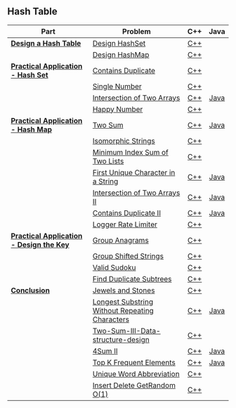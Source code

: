 ## Hash Table

| Part | Problem | C++ | Java |
| --- | --- | :---: | :---: |
| [**Design a Hash Table**](https://leetcode.com/explore/learn/card/hash-table/182/practical-applications/) | [Design HashSet](https://leetcode.com/explore/learn/card/hash-table/182/practical-applications/1139/) | [C++](01-Design-a-Hash-Table/01-Design-HashSet/cpp/) | |
| | [Design HashMap](https://leetcode.com/explore/learn/card/hash-table/182/practical-applications/1140/) | [C++](01-Design-a-Hash-Table/02-Design-HashMap/cpp/) | |
| [**Practical Application - Hash Set**](https://leetcode.com/explore/learn/card/hash-table/183/combination-with-other-algorithms/) | [Contains Duplicate](https://leetcode.com/explore/learn/card/hash-table/183/combination-with-other-algorithms/1112/) | [C++](02-Practical-Application-Hash-Set/01-Contains-Duplicate/cpp-0217/) | |
| | [Single Number](https://leetcode.com/explore/learn/card/hash-table/183/combination-with-other-algorithms/1176/) | [C++](02-Practical-Application-Hash-Set/02-Single-Number/cpp-0136/) | |
| | [Intersection of Two Arrays](https://leetcode.com/explore/learn/card/hash-table/183/combination-with-other-algorithms/1105/) | [C++](02-Practical-Application-Hash-Set/03-Intersection-of-Two-Arrays/cpp-0349/) | [Java](02-Practical-Application-Hash-Set/03-Intersection-of-Two-Arrays/java-0349/src/) |
| | [Happy Number](https://leetcode.com/explore/learn/card/hash-table/183/combination-with-other-algorithms/1131/) | [C++](02-Practical-Application-Hash-Set/04-Happy-Number/cpp-0202/) | |
| [**Practical Application - Hash Map**](https://leetcode.com/explore/learn/card/hash-table/184/comparison-with-other-data-structures/) | [Two Sum](https://leetcode.com/explore/learn/card/hash-table/184/comparison-with-other-data-structures/1115/) | [C++](03-Practical-Application-Hash-Map/01-Two-Sum/cpp-0001/) | [Java](03-Practical-Application-Hash-Map/01-Two-Sum/java-0001/src/) |
| | [Isomorphic Strings](https://leetcode.com/explore/learn/card/hash-table/184/comparison-with-other-data-structures/1117/) | [C++](03-Practical-Application-Hash-Map/02-Isomorphic-Strings/cpp-0205/) | |
| | [Minimum Index Sum of Two Lists](https://leetcode.com/explore/learn/card/hash-table/184/comparison-with-other-data-structures/1177/) | [C++](03-Practical-Application-Hash-Map/03-Minimum-Index-Sum-of-Two-Lists/cpp-0599/) | |
| | [First Unique Character in a String](https://leetcode.com/explore/learn/card/hash-table/184/comparison-with-other-data-structures/1120/) | [C++](03-Practical-Application-Hash-Map/04-First-Unique-Character-in-a-String/cpp-0387/) | [Java](03-Practical-Application-Hash-Map/04-First-Unique-Character-in-a-String/java-0387/src/) |
| | [Intersection of Two Arrays II](https://leetcode.com/explore/learn/card/hash-table/184/comparison-with-other-data-structures/1178/) | [C++](03-Practical-Application-Hash-Map/05-Intersection-of-Two-Arrays-II/cpp-0350/) | [Java](03-Practical-Application-Hash-Map/05-Intersection-of-Two-Arrays-II/java-0350/src/) |
| | [Contains Duplicate II](https://leetcode.com/explore/learn/card/hash-table/184/comparison-with-other-data-structures/1121/) | [C++](03-Practical-Application-Hash-Map/06-Contains-Duplicate-II/cpp-0219/) | [Java](03-Practical-Application-Hash-Map/06-Contains-Duplicate-II/java-0219/src/) |
| | [Logger Rate Limiter](https://leetcode.com/explore/learn/card/hash-table/184/comparison-with-other-data-structures/1122/) | [C++](03-Practical-Application-Hash-Map/07-Logger-Rate-Limiter/cpp-0359/) | |
| [**Practical Application - Design the Key**](https://leetcode.com/explore/learn/card/hash-table/185/hash_table_design_the_key/) | [Group Anagrams](https://leetcode.com/explore/learn/card/hash-table/185/hash_table_design_the_key/1124/) | [C++](04-Practical-Application-Design-the-Key/01-Group-Anagrams/cpp-0049/)| |
| | [Group Shifted Strings](https://leetcode.com/explore/learn/card/hash-table/185/hash_table_design_the_key/1125/) | [C++](04-Practical-Application-Design-the-Key/02-Group-Shifted-Strings/cpp-0249/) | |
| | [Valid Sudoku](https://leetcode.com/explore/learn/card/hash-table/185/hash_table_design_the_key/1126/) | [C++](04-Practical-Application-Design-the-Key/03-Valid-Sudoku/cpp-0036/) | |
| | [Find Duplicate Subtrees](https://leetcode.com/explore/learn/card/hash-table/185/hash_table_design_the_key/1127/) | [C++](04-Practical-Application-Design-the-Key/04-Find-Duplicate-Subtrees/cpp-0652/) | |
| [**Conclusion**](https://leetcode.com/explore/learn/card/hash-table/187/conclusion-hash-table/) | [Jewels and Stones](https://leetcode.com/explore/learn/card/hash-table/187/conclusion-hash-table/1136/) | [C++](05-Conclusion/01-Jewels-and-Stones/cpp-0771/) | |
| | [Longest Substring Without Repeating Characters](https://leetcode.com/explore/learn/card/hash-table/187/conclusion-hash-table/1135/) | [C++](05-Conclusion/02-Longest-Substring-Without-Repeating-Characters/cpp-0003/) | [Java](05-Conclusion/02-Longest-Substring-Without-Repeating-Characters/java-0003/) |
| | [Two-Sum-III-Data-structure-design](https://leetcode.com/explore/learn/card/hash-table/187/conclusion-hash-table/1179/) | [C++](05-Conclusion/03-Two-Sum-III-Data-structure-design/cpp-0170/) | |
| | [4Sum II](https://leetcode.com/explore/learn/card/hash-table/187/conclusion-hash-table/1134/) | [C++](05-Conclusion/04-4Sum-II/cpp-0454/) | [Java](05-Conclusion/04-4Sum-II/java-0454/) |
| | [Top K Frequent Elements](https://leetcode.com/explore/learn/card/hash-table/187/conclusion-hash-table/1133/) | [C++](05-Conclusion/05-Top-K-Frequent-Elements/cpp-0347/) | [Java](05-Conclusion/05-Top-K-Frequent-Elements/java-0347/) |
| | [Unique Word Abbreviation](https://leetcode.com/explore/learn/card/hash-table/187/conclusion-hash-table/1137/) | [C++](05-Conclusion/06-Unique-Word-Abbreviation/cpp-0288/) | |
| | [Insert Delete GetRandom O(1)](https://leetcode.com/explore/learn/card/hash-table/187/conclusion-hash-table/1141/) | [C++](05-Conclusion/07-Insert-Delete-GetRandom-O(1)/cpp-0380/) | |